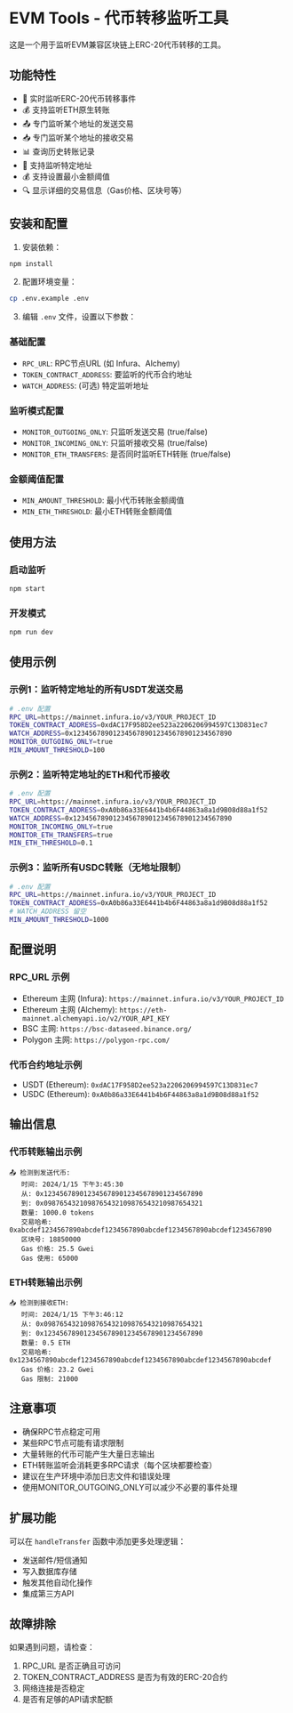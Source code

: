 # EVM Tools - 代币转移监听工具

这是一个用于监听EVM兼容区块链上ERC-20代币转移的工具。

## 功能特性

- 🔄 实时监听ERC-20代币转移事件
- 💰 支持监听ETH原生转账
- 📤 专门监听某个地址的发送交易
- 📥 专门监听某个地址的接收交易
- 📊 查询历史转账记录  
- 🎯 支持监听特定地址
- 💰 支持设置最小金额阈值
- 🔍 显示详细的交易信息（Gas价格、区块号等）

## 安装和配置

1. 安装依赖：
```bash
npm install
```

2. 配置环境变量：
```bash
cp .env.example .env
```

3. 编辑 `.env` 文件，设置以下参数：

### 基础配置
- `RPC_URL`: RPC节点URL (如 Infura、Alchemy)
- `TOKEN_CONTRACT_ADDRESS`: 要监听的代币合约地址
- `WATCH_ADDRESS`: (可选) 特定监听地址

### 监听模式配置
- `MONITOR_OUTGOING_ONLY`: 只监听发送交易 (true/false)
- `MONITOR_INCOMING_ONLY`: 只监听接收交易 (true/false)  
- `MONITOR_ETH_TRANSFERS`: 是否同时监听ETH转账 (true/false)

### 金额阈值配置
- `MIN_AMOUNT_THRESHOLD`: 最小代币转账金额阈值
- `MIN_ETH_THRESHOLD`: 最小ETH转账金额阈值

## 使用方法

### 启动监听
```bash
npm start
```

### 开发模式
```bash
npm run dev
```

## 使用示例

### 示例1：监听特定地址的所有USDT发送交易
```bash
# .env 配置
RPC_URL=https://mainnet.infura.io/v3/YOUR_PROJECT_ID
TOKEN_CONTRACT_ADDRESS=0xdAC17F958D2ee523a2206206994597C13D831ec7
WATCH_ADDRESS=0x1234567890123456789012345678901234567890
MONITOR_OUTGOING_ONLY=true
MIN_AMOUNT_THRESHOLD=100
```

### 示例2：监听特定地址的ETH和代币接收
```bash  
# .env 配置
RPC_URL=https://mainnet.infura.io/v3/YOUR_PROJECT_ID
TOKEN_CONTRACT_ADDRESS=0xA0b86a33E6441b4b6F44863a8a1d9B08d88a1f52
WATCH_ADDRESS=0x1234567890123456789012345678901234567890
MONITOR_INCOMING_ONLY=true
MONITOR_ETH_TRANSFERS=true
MIN_ETH_THRESHOLD=0.1
```

### 示例3：监听所有USDC转账（无地址限制）
```bash
# .env 配置
RPC_URL=https://mainnet.infura.io/v3/YOUR_PROJECT_ID
TOKEN_CONTRACT_ADDRESS=0xA0b86a33E6441b4b6F44863a8a1d9B08d88a1f52
# WATCH_ADDRESS 留空
MIN_AMOUNT_THRESHOLD=1000
```

## 配置说明

### RPC_URL 示例
- Ethereum 主网 (Infura): `https://mainnet.infura.io/v3/YOUR_PROJECT_ID`
- Ethereum 主网 (Alchemy): `https://eth-mainnet.alchemyapi.io/v2/YOUR_API_KEY`
- BSC 主网: `https://bsc-dataseed.binance.org/`
- Polygon 主网: `https://polygon-rpc.com/`

### 代币合约地址示例
- USDT (Ethereum): `0xdAC17F958D2ee523a2206206994597C13D831ec7`
- USDC (Ethereum): `0xA0b86a33E6441b4b6F44863a8a1d9B08d88a1f52`

## 输出信息

### 代币转账输出示例
```
📤 检测到发送代币:
   时间: 2024/1/15 下午3:45:30
   从: 0x1234567890123456789012345678901234567890
   到: 0x0987654321098765432109876543210987654321
   数量: 1000.0 tokens
   交易哈希: 0xabcdef1234567890abcdef1234567890abcdef1234567890abcdef1234567890
   区块号: 18850000
   Gas 价格: 25.5 Gwei
   Gas 使用: 65000
```

### ETH转账输出示例
```
📥 检测到接收ETH:
   时间: 2024/1/15 下午3:46:12
   从: 0x0987654321098765432109876543210987654321
   到: 0x1234567890123456789012345678901234567890
   数量: 0.5 ETH
   交易哈希: 0x1234567890abcdef1234567890abcdef1234567890abcdef1234567890abcdef
   Gas 价格: 23.2 Gwei
   Gas 限制: 21000
```

## 注意事项

- 确保RPC节点稳定可用
- 某些RPC节点可能有请求限制
- 大量转账的代币可能产生大量日志输出
- ETH转账监听会消耗更多RPC请求（每个区块都要检查）
- 建议在生产环境中添加日志文件和错误处理
- 使用MONITOR_OUTGOING_ONLY可以减少不必要的事件处理

## 扩展功能

可以在 `handleTransfer` 函数中添加更多处理逻辑：
- 发送邮件/短信通知
- 写入数据库存储
- 触发其他自动化操作
- 集成第三方API

## 故障排除

如果遇到问题，请检查：
1. RPC_URL 是否正确且可访问
2. TOKEN_CONTRACT_ADDRESS 是否为有效的ERC-20合约
3. 网络连接是否稳定
4. 是否有足够的API请求配额